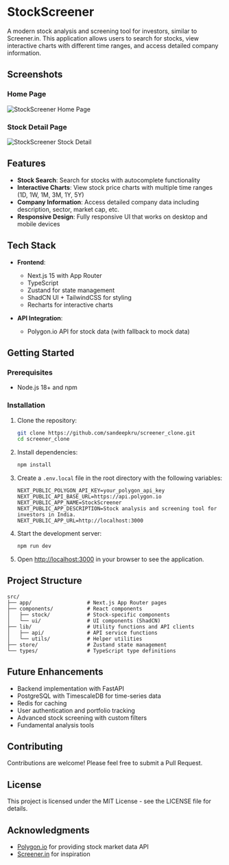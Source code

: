 # StockScreener

A modern stock analysis and screening tool for investors, similar to Screener.in. This application allows users to search for stocks, view interactive charts with different time ranges, and access detailed company information.

## Screenshots

### Home Page
![StockScreener Home Page](https://dl.dropboxusercontent.com/scl/fi/26bm0nkmouwk1cpe8vfi0/Screenshot-2025-03-01-at-8.39.02-AM.png?rlkey=qz77g27ioato3a1xu8b2w6xnu)

### Stock Detail Page
![StockScreener Stock Detail](https://dl.dropboxusercontent.com/scl/fi/26bm0nkmouwk1cpe8vfi0/Screenshot-2025-03-01-at-8.39.02-AM.png?rlkey=qz77g27ioato3a1xu8b2w6xnu)

## Features

- **Stock Search**: Search for stocks with autocomplete functionality
- **Interactive Charts**: View stock price charts with multiple time ranges (1D, 1W, 1M, 3M, 1Y, 5Y)
- **Company Information**: Access detailed company data including description, sector, market cap, etc.
- **Responsive Design**: Fully responsive UI that works on desktop and mobile devices

## Tech Stack

- **Frontend**:
  - Next.js 15 with App Router
  - TypeScript
  - Zustand for state management
  - ShadCN UI + TailwindCSS for styling
  - Recharts for interactive charts

- **API Integration**:
  - Polygon.io API for stock data (with fallback to mock data)

## Getting Started

### Prerequisites

- Node.js 18+ and npm

### Installation

1. Clone the repository:
   ```bash
   git clone https://github.com/sandeepkru/screener_clone.git
   cd screener_clone
   ```

2. Install dependencies:
   ```bash
   npm install
   ```

3. Create a `.env.local` file in the root directory with the following variables:
   ```
   NEXT_PUBLIC_POLYGON_API_KEY=your_polygon_api_key
   NEXT_PUBLIC_API_BASE_URL=https://api.polygon.io
   NEXT_PUBLIC_APP_NAME=StockScreener
   NEXT_PUBLIC_APP_DESCRIPTION=Stock analysis and screening tool for investors in India.
   NEXT_PUBLIC_APP_URL=http://localhost:3000
   ```

4. Start the development server:
   ```bash
   npm run dev
   ```

5. Open [http://localhost:3000](http://localhost:3000) in your browser to see the application.

## Project Structure

```
src/
├── app/                  # Next.js App Router pages
├── components/           # React components
│   ├── stock/            # Stock-specific components
│   └── ui/               # UI components (ShadCN)
├── lib/                  # Utility functions and API clients
│   ├── api/              # API service functions
│   └── utils/            # Helper utilities
├── store/                # Zustand state management
└── types/                # TypeScript type definitions
```

## Future Enhancements

- Backend implementation with FastAPI
- PostgreSQL with TimescaleDB for time-series data
- Redis for caching
- User authentication and portfolio tracking
- Advanced stock screening with custom filters
- Fundamental analysis tools

## Contributing

Contributions are welcome! Please feel free to submit a Pull Request.

## License

This project is licensed under the MIT License - see the LICENSE file for details.

## Acknowledgments

- [Polygon.io](https://polygon.io/) for providing stock market data API
- [Screener.in](https://www.screener.in/) for inspiration
